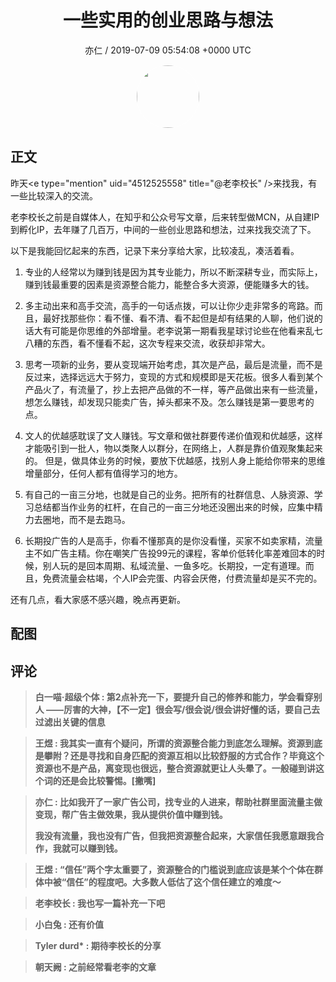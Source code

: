 <h1 align="center">一些实用的创业思路与想法</h1>
<p align="center">
    <a>亦仁 / 2019-07-09 05:54:08 &#43;0000 UTC</a>
</p>

<div align="center">
    <img src="https://images.zsxq.com/Fn3NQqCN8nuGF86yZPXSbEsl0mb3?e=1590940799&amp;token=kIxbL07-8jAj8w1n4s9zv64FuZZNEATmlU_Vm6zD:pfbNc8W3hS0oYG_hyXXh_rHMHuc=" width="100" height="100" style="border:1px solid;border-radius:50%; color:#ffffff"/>
</div>

## 正文

<div>
昨天&lt;e type=&#34;mention&#34; uid=&#34;4512525558&#34; title=&#34;@老李校长&#34; /&gt;来找我，有一些比较深入的交流。

老李校长之前是自媒体人，在知乎和公众号写文章，后来转型做MCN，从自建IP到孵化IP，去年赚了几百万，中间的一些创业思路和想法，过来找我交流了下。

以下是我能回忆起来的东西，记录下来分享给大家，比较凌乱，凑活着看。

1. 专业的人经常以为赚到钱是因为其专业能力，所以不断深耕专业，而实际上，赚到钱最重要的因素是资源整合能力，能整合多大资源，便能赚多大的钱。

2. 多主动出来和高手交流，高手的一句话点拨，可以让你少走非常多的弯路。而且，最好找那些你：看不懂、看不清、看不起但是却有结果的人聊，他们说的话大有可能是你思维的外部增量。老李说第一期看我星球讨论些在他看来乱七八糟的东西，看不懂看不起，这次专程来交流，收获却非常大。

3. 思考一项新的业务，要从变现端开始考虑，其次是产品，最后是流量，而不是反过来，选择远远大于努力，变现的方式和规模即是天花板。很多人看到某个产品火了，有流量了，抄上去把产品做的不一样，等产品做出来有一些流量，想怎么赚钱，却发现只能卖广告，掉头都来不及。怎么赚钱是第一要思考的点。

4. 文人的优越感耽误了文人赚钱。写文章和做社群要传递价值观和优越感，这样才能吸引到一批人，物以类聚人以群分，在网络上，人群是靠价值观聚集起来的。 但是，做具体业务的时候，要放下优越感，找别人身上能给你带来的思维增量部分，任何人都有值得学习的地方。

5. 有自己的一亩三分地，也就是自己的业务。把所有的社群信息、人脉资源、学习总结都当作业务的杠杆，在自己的一亩三分地还没圈出来的时候，应集中精力去圈地，而不是去跑马。

6. 长期投广告的人是高手，你看不懂那真的是你没看懂，买家不如卖家精，流量主不如广告主精。你在嘲笑广告投99元的课程，客单价低转化率差难回本的时候，别人玩的是回本周期、私域流量、一鱼多吃。长期投，一定有道理。而且，免费流量会枯竭，个人IP会完蛋、内容会厌倦，付费流量却是买不完的。

还有几点，看大家感不感兴趣，晚点再更新。
</div>

## 配图
<div class="image" align="center">

</div>

## 评论

<div align="left">
<div>

<blockquote >
<span> <strong>白一喵·超级个体 : 第2点补充一下，要提升自己的修养和能力，学会看穿别人 ——厉害的大神，【不一定】很会写/很会说/很会讲好懂的话，要自己去过滤出关键的信息 </strong></span>
</blockquote>

<blockquote >
<span> <strong>王煜 : 我其实一直有个疑问，所谓的资源整合能力到底怎么理解。资源到底是攀附？还是寻找和自身匹配的资源互相以比较舒服的方式合作？毕竟这个资源也不是产品，离变现也很远，整合资源就更让人头晕了。一般碰到讲这个词的还是会比较警惕。[撇嘴] </strong></span>
</blockquote>

<blockquote >
<span> <strong>亦仁 : 比如我开了一家广告公司，找专业的人进来，帮助社群里面流量主做变现，帮广告主做效果，我从提供价值中赚到钱。 

我没有流量，我也没有广告，但我把资源整合起来，大家信任我愿意跟我合作，我就可以赚到钱。 </strong></span>
</blockquote>

<blockquote >
<span> <strong>王煜 : “信任”两个字太重要了，资源整合的门槛说到底应该是某个个体在群体中被“信任”的程度吧。大多数人低估了这个信任建立的难度～ </strong></span>
</blockquote>

<blockquote >
<span> <strong>老李校长 : 我也写一篇补充一下吧 </strong></span>
</blockquote>

<blockquote >
<span> <strong>小白兔 : 还有价值 </strong></span>
</blockquote>

<blockquote >
<span> <strong>Tyler durd* : 期待李校长的分享 </strong></span>
</blockquote>

<blockquote >
<span> <strong>朝天阙 : 之前经常看老李的文章 </strong></span>
</blockquote>

</div>
</div>